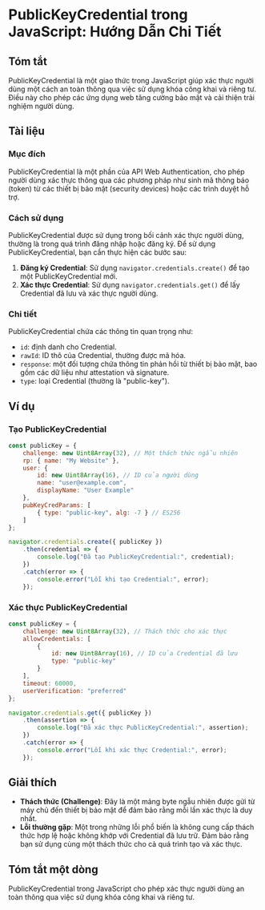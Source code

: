 <!--
Meta Description: # PublicKeyCredential trong JavaScript: Hướng Dẫn Chi Tiết ## Tóm tắt PublicKeyCredential là một giao thức trong JavaScript giúp xác thực người dùng m...
Meta Keywords: thực, publickeycredential, xác, credential, một
-->

# PublicKeyCredential trong JavaScript: Hướng Dẫn Chi Tiết

## Tóm tắt
PublicKeyCredential là một giao thức trong JavaScript giúp xác thực người dùng một cách an toàn thông qua việc sử dụng khóa công khai và riêng tư. Điều này cho phép các ứng dụng web tăng cường bảo mật và cải thiện trải nghiệm người dùng.

## Tài liệu
### Mục đích
PublicKeyCredential là một phần của API Web Authentication, cho phép người dùng xác thực thông qua các phương pháp như sinh mã thông báo (token) từ các thiết bị bảo mật (security devices) hoặc các trình duyệt hỗ trợ.

### Cách sử dụng
PublicKeyCredential được sử dụng trong bối cảnh xác thực người dùng, thường là trong quá trình đăng nhập hoặc đăng ký. Để sử dụng PublicKeyCredential, bạn cần thực hiện các bước sau:

1. **Đăng ký Credential**: Sử dụng `navigator.credentials.create()` để tạo một PublicKeyCredential mới.
2. **Xác thực Credential**: Sử dụng `navigator.credentials.get()` để lấy Credential đã lưu và xác thực người dùng.

### Chi tiết
PublicKeyCredential chứa các thông tin quan trọng như:
- `id`: định danh cho Credential.
- `rawId`: ID thô của Credential, thường được mã hóa.
- `response`: một đối tượng chứa thông tin phản hồi từ thiết bị bảo mật, bao gồm các dữ liệu như attestation và signature.
- `type`: loại Credential (thường là "public-key").

## Ví dụ
### Tạo PublicKeyCredential
```javascript
const publicKey = {
    challenge: new Uint8Array(32), // Một thách thức ngẫu nhiên
    rp: { name: "My Website" },
    user: {
        id: new Uint8Array(16), // ID của người dùng
        name: "user@example.com",
        displayName: "User Example"
    },
    pubKeyCredParams: [
        { type: "public-key", alg: -7 } // ES256
    ]
};

navigator.credentials.create({ publicKey })
    .then(credential => {
        console.log("Đã tạo PublicKeyCredential:", credential);
    })
    .catch(error => {
        console.error("Lỗi khi tạo Credential:", error);
    });
```

### Xác thực PublicKeyCredential
```javascript
const publicKey = {
    challenge: new Uint8Array(32), // Thách thức cho xác thực
    allowCredentials: [
        {
            id: new Uint8Array(16), // ID của Credential đã lưu
            type: "public-key"
        }
    ],
    timeout: 60000,
    userVerification: "preferred"
};

navigator.credentials.get({ publicKey })
    .then(assertion => {
        console.log("Đã xác thực PublicKeyCredential:", assertion);
    })
    .catch(error => {
        console.error("Lỗi khi xác thực Credential:", error);
    });
```

## Giải thích
- **Thách thức (Challenge)**: Đây là một mảng byte ngẫu nhiên được gửi từ máy chủ đến thiết bị bảo mật để đảm bảo rằng mỗi lần xác thực là duy nhất.
- **Lỗi thường gặp**: Một trong những lỗi phổ biến là không cung cấp thách thức hợp lệ hoặc không khớp với Credential đã lưu trữ. Đảm bảo rằng bạn sử dụng cùng một thách thức cho cả quá trình tạo và xác thực.

## Tóm tắt một dòng
PublicKeyCredential trong JavaScript cho phép xác thực người dùng an toàn thông qua việc sử dụng khóa công khai và riêng tư.
